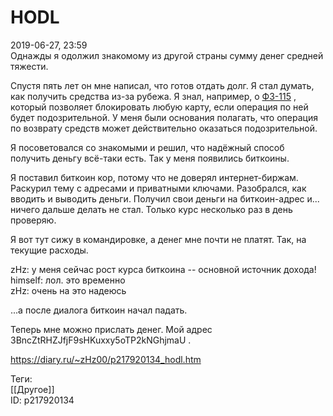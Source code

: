 HODL
=====

   
 2019-06-27, 23:59   
  Однажды я одолжил знакомому из другой страны сумму денег средней тяжести.   
   
 Спустя пять лет он мне написал, что готов отдать долг. Я стал думать, как получить средства из-за рубежа. Я знал, например, о  [ФЗ-115](Из%20банка%20в%20банку)  , который позволяет блокировать любую карту, если операция по ней будет подозрительной. У меня были основания полагать, что операция по возврату средств может действительно оказаться подозрительной.   
   
 Я посоветовался со знакомыми и решил, что надёжный способ получить деньгу всё-таки есть. Так у меня появились биткоины.   
   
 Я поставил биткоин кор, потому что не доверял интернет-биржам. Раскурил тему с адресами и приватными ключами. Разобрался, как вводить и выводить деньги. Получил свои деньги на биткоин-адрес и... ничего дальше делать не стал. Только курс несколько раз в день проверяю.   
   
 Я вот тут сижу в командировке, а денег мне почти не платят. Так, на текущие расходы.   
   
 zHz: у меня сейчас рост курса биткоина -- основной источник дохода!   
 himself: лол. это временно   
 zHz: очень на это надеюсь   
   
 ...а после диалога биткоин начал падать.   
   
 Теперь мне можно прислать денег. Мой адрес 3BncZtRHZJfjF9sHKuxxy5oTP2kNGhjmaU .   
    
 <https://diary.ru/~zHz00/p217920134_hodl.htm>   
   
 Теги:   
 [[Другое]]   
 ID: p217920134